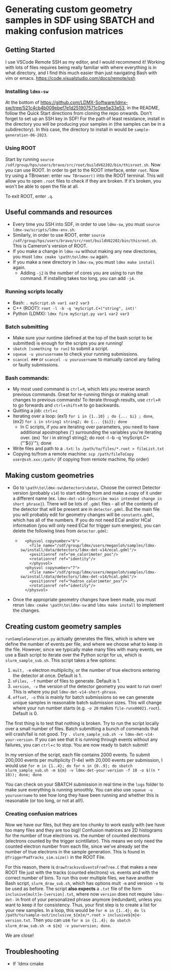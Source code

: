 # Generating custom geometry samples in SDF using SBATCH and making confusion matrices
## Getting Started
I use VSCode Remote SSH as my editor, and I would recommend it! Working with lots of files requires being really familiar with where everything is in what directory, and I find this much easier than just navigating Bash with vim or emacs. https://code.visualstudio.com/docs/remote/ssh
### Installing `ldmx-sw`
At the bottom of https://github.com/LDMX-Software/ldmx-sw/tree/521c4cb4b009ebef7e1d251907571c0ee5e33e53, in the README, follow the Quick Start directions from cloning the repo onwards. Don't forget to set up an SSH key in SDF! For the path of least resistance, install in the directory you will be producing your samples in (the samples can be in a subdirectory). In this case, the directory to install in would be `sample-generation-06-2023`.
### Using ROOT
Start by running `source /sdf/group/hps/users/bravo/src/root/buildV62202/bin/thisroot.sh`. Now you can use ROOT. In order to get to the ROOT interface, enter `root`. Now try using a TBrowser: enter `new TBrowser()` into the ROOT terminal. This will allow you to open `.root` files to check if they are broken. If it's broken, you won't be able to open the file at all.

To exit ROOT, enter `.q`.
## Useful commands and resources
- Every time you SSH into SDF, in order to use `ldmx-sw`, you must `source ldmx-sw/scripts/ldmx-env.sh`.
- Similarly, in order to use ROOT, enter `source /sdf/group/hps/users/bravo/src/root/buildV62202/bin/thisroot.sh`. This is Cameron's version of ROOT.
- If you make a change in `ldmx-sw` without making any new directories, you must `ldmx cmake \path\to\ldmx-sw` again.
- If you make a new directory in `ldmx-sw`, you must `ldmx make install` again.
  - Adding `-j2` is the number of cores you are using to run the command. If installing takes too long, you can add `-j4`. 

### Running scripts locally
- Bash: `. myScript.sh var1 var2 var3`
- C++ (ROOT): `root -l -b -q 'myScript.C+("string", int)'`
- Python (LDMX): `ldmx fire myScript.py var1 var2 var3`

### Batch submitting
- Make sure your runtime (defined at the top of the bash script to be submitted) is enough for the scripts you are running!
- `sbatch [something to run]` to submit a script.
- `squeue -u yourusername` to check your running submissions.
- `scancel ###` or `scancel -u yourusername` to manually cancel any failing or faulty submissions.

### Bash commands:
- My most used command is `ctrl`+`R`, which lets you reverse search previous commands. Great for re-running things or making small changes to previous commands! To iterate through results, use `ctrl`+`R` to go forwards and `ctrl`+`shift`+`R` to go backwards.
- Quitting a job: `ctrl`+`c`
- Iterating over a loop: (ex1) `for i in {1..10} ; do {... $i} ; done`, (ex2) `for i in string1 string2; do {... {$i}}; done`
  - In C scripts, if you are iterating over parameters, you need to have additional apostrophes (') surrounding the variables you're iterating over. (ex) `for i in string1 string2; do root -l -b -q 'myScript.C+("'${i}'"); done
- Write files and path to a `.txt`: `ls /path/to/files/*.root > fileList.txt`
- Copying to/from a remote machine: `scp /path/fileToCopy user@ssh.xxx:/path/` (if copying from remote machine, flip order)

## Making custom geometries
- Go to `\path\to\ldmx-sw\Detectors\data\`. Choose the correct Detector version (probably `v14`) to start editing from and make a copy of it under a different name (ex. `ldmx-det-v14-{describe main intended change in short phrase}`). There will be lots of `.gdml` files - all of the contents of the detector that will be present are in `detector.gdml`. But the main file you will probably edit for geometry changes will be `constants.gdml`, which has all of the numbers. If you do not need ECal and/or HCal information (you will only need ECal for trigger sum energies), you can delete the following lines from `detector.gdml`:
  - ```
      <physvol copynumber="6"> 
        <file name="/sdf/group/ldmx/users/meganloh/samples/ldmx-sw/install/data/detectors/ldmx-det-v14/ecal.gdml"/> 
        <positionref ref="em_calorimeter_pos"/> 
        <rotationref ref="identity"/> 
	    </physvol>
      <physvol copynumber="7"> 
        <file name="/sdf/group/ldmx/users/meganloh/samples/ldmx-sw/install/data/detectors/ldmx-det-v14/hcal.gdml"/> 
        <positionref ref="hadron_calorimeter_pos"/> 
        <rotationref ref="identity"/> 
      </physvol> 
- Once the appropriate geometry changes have been made, you must rerun `ldmx cmake \path\to\ldmx-sw` and `ldmx make install` to implement the changes.

## Creating custom geometry samples
`runSampleGeneration.py` actually generates the files, which is where we define the number of events per file, and where we choose what to keep in the file. However, since we typically make many files with many events, we use a Bash script to iterate over the Python script for us, which is `slurm_sample_sub.sh`. This script takes a few options:
1) `mult, -m` electron multiplicity, or the number of true electrons entering the detector at once. Default is 1.
2) `nFiles, -f` number of files to generate. Default is 1.
3) `version, -v` the version of the detector geometry you want to run over! This is where you put `ldmx-det-v14-short-phrase`.
4) `offset, -o` this is mainly for batch submissions so we can generate unique samples in reasonable batch submission sizes. This will change where your run number starts (e.g. `-o 20` makes `file-runx00021.root`). Default is 0.

The first thing is to test that nothing is broken. Try to run the script locally over a small number of files. Batch submitting a bunch of commands that will crash/fail is not good. Try `. slurm_sample_sub.sh -v ldmx-det-v14-your-version`. If you can see that it is running through events without any failures, you can `ctrl`+`c` to stop. You are now ready to batch submit!

In my version of the script, each file contains 2000 events. To submit 200,000 events per multiplicity (1-4e) with 20,000 events per submission, I would use
`for m in {1..4}; do for n in {0..9}; do sbatch slurm_sample_sub.sh -m ${m} -v ldmx-det-your-version -f 10 -o $((n * 10)); done; done`

You can check on your SBATCH submission in real time in the `logs` folder to make sure everything is running smoothly. You can also use `squeue -u yourusername` to see how long they have been running and whether this is reasonable (or too long, or not at all!).

### Creating confusion matrices
Now we have our files, but they are too chunky to work easily with (we have too many files and they are too big)! Confusion matrices are 2D histograms for the number of true electrons vs. the number of counted electrons (electrons counted by the trigger scintillator). This means we only need the counted electron number from each file, since we've already set the number of true electrons in the sample generation. This is found in `@TriggerPadTracks_sim.size()` in the ROOT File.

For this reason, there is `drawTracksvsEventsFromTree.C` that makes a new ROOT file just with the tracks (counted electrons) vs. events and with the correct number of bins. To run this over multiple files, we have another Bash script, `slurm_draw_sub.sh`, which has options mult `-m` and version `-v` to be used as before. The script **also expects** a `.txt` file of the form `inclusive[mult]e-[version].txt`, where now `version` does not require `ldmx-det-` in front of your personalized phrase anymore (redundant), unless you want to keep it for consistency. Thus, your first step is to create a list for your new samples. In a loop, this would be `for m in {1..4}; do ls /path/to/sample-out/inclusive_${m}e/*.root > inclusive${m}e-version.txt`. Then you can use
`for m in {1..4}; do sbatch slurm_draw_sub.sh -m ${m} -v yourversion; done`.

We are close!




## Troubleshooting
- If `ldmx cmake
## 
